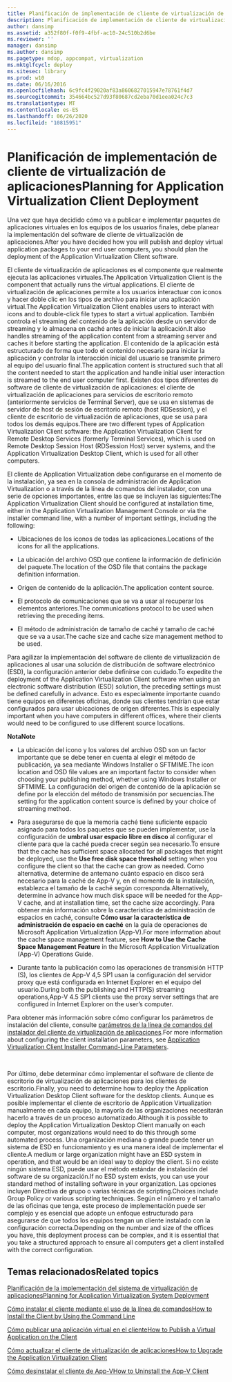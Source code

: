 ```yaml
---
title: Planificación de implementación de cliente de virtualización de aplicaciones
description: Planificación de implementación de cliente de virtualización de aplicaciones
author: dansimp
ms.assetid: a352f80f-f0f9-4fbf-ac10-24c510b2d6be
ms.reviewer: ''
manager: dansimp
ms.author: dansimp
ms.pagetype: mdop, appcompat, virtualization
ms.mktglfcycl: deploy
ms.sitesec: library
ms.prod: w10
ms.date: 06/16/2016
ms.openlocfilehash: 6c9fc4f29020af83a8606827015947e78761f4d7
ms.sourcegitcommit: 354664bc527d93f80687cd2eba70d1eea024c7c3
ms.translationtype: MT
ms.contentlocale: es-ES
ms.lasthandoff: 06/26/2020
ms.locfileid: "10815951"
---
```

# <span data-ttu-id="d6ad2-103">Planificación de implementación de cliente de virtualización de aplicaciones</span><span class="sxs-lookup"><span data-stu-id="d6ad2-103">Planning for Application Virtualization Client Deployment</span></span>


<span data-ttu-id="d6ad2-104">Una vez que haya decidido cómo va a publicar e implementar paquetes de aplicaciones virtuales en los equipos de los usuarios finales, debe planear la implementación del software de cliente de virtualización de aplicaciones.</span><span class="sxs-lookup"><span data-stu-id="d6ad2-104">After you have decided how you will publish and deploy virtual application packages to your end user computers, you should plan the deployment of the Application Virtualization Client software.</span></span>

<span data-ttu-id="d6ad2-105">El cliente de virtualización de aplicaciones es el componente que realmente ejecuta las aplicaciones virtuales.</span><span class="sxs-lookup"><span data-stu-id="d6ad2-105">The Application Virtualization Client is the component that actually runs the virtual applications.</span></span> <span data-ttu-id="d6ad2-106">El cliente de virtualización de aplicaciones permite a los usuarios interactuar con iconos y hacer doble clic en los tipos de archivo para iniciar una aplicación virtual.</span><span class="sxs-lookup"><span data-stu-id="d6ad2-106">The Application Virtualization Client enables users to interact with icons and to double-click file types to start a virtual application.</span></span> <span data-ttu-id="d6ad2-107">También controla el streaming del contenido de la aplicación desde un servidor de streaming y lo almacena en caché antes de iniciar la aplicación.</span><span class="sxs-lookup"><span data-stu-id="d6ad2-107">It also handles streaming of the application content from a streaming server and caches it before starting the application.</span></span> <span data-ttu-id="d6ad2-108">El contenido de la aplicación está estructurado de forma que todo el contenido necesario para iniciar la aplicación y controlar la interacción inicial del usuario se transmite primero al equipo del usuario final.</span><span class="sxs-lookup"><span data-stu-id="d6ad2-108">The application content is structured such that all the content needed to start the application and handle initial user interaction is streamed to the end user computer first.</span></span> <span data-ttu-id="d6ad2-109">Existen dos tipos diferentes de software de cliente de virtualización de aplicaciones: el cliente de virtualización de aplicaciones para servicios de escritorio remoto (anteriormente servicios de Terminal Server), que se usa en sistemas de servidor de host de sesión de escritorio remoto (host RDSession), y el cliente de escritorio de virtualización de aplicaciones, que se usa para todos los demás equipos.</span><span class="sxs-lookup"><span data-stu-id="d6ad2-109">There are two different types of Application Virtualization Client software: the Application Virtualization Client for Remote Desktop Services (formerly Terminal Services), which is used on Remote Desktop Session Host (RDSession Host) server systems, and the Application Virtualization Desktop Client, which is used for all other computers.</span></span>

<span data-ttu-id="d6ad2-110">El cliente de Application Virtualization debe configurarse en el momento de la instalación, ya sea en la consola de administración de Application Virtualization o a través de la línea de comandos del instalador, con una serie de opciones importantes, entre las que se incluyen las siguientes:</span><span class="sxs-lookup"><span data-stu-id="d6ad2-110">The Application Virtualization Client should be configured at installation time, either in the Application Virtualization Management Console or via the installer command line, with a number of important settings, including the following:</span></span>

-   <span data-ttu-id="d6ad2-111">Ubicaciones de los iconos de todas las aplicaciones.</span><span class="sxs-lookup"><span data-stu-id="d6ad2-111">Locations of the icons for all the applications.</span></span>

-   <span data-ttu-id="d6ad2-112">La ubicación del archivo OSD que contiene la información de definición del paquete.</span><span class="sxs-lookup"><span data-stu-id="d6ad2-112">The location of the OSD file that contains the package definition information.</span></span>

-   <span data-ttu-id="d6ad2-113">Origen de contenido de la aplicación.</span><span class="sxs-lookup"><span data-stu-id="d6ad2-113">The application content source.</span></span>

-   <span data-ttu-id="d6ad2-114">El protocolo de comunicaciones que se va a usar al recuperar los elementos anteriores.</span><span class="sxs-lookup"><span data-stu-id="d6ad2-114">The communications protocol to be used when retrieving the preceding items.</span></span>

-   <span data-ttu-id="d6ad2-115">El método de administración de tamaño de caché y tamaño de caché que se va a usar.</span><span class="sxs-lookup"><span data-stu-id="d6ad2-115">The cache size and cache size management method to be used.</span></span>

<span data-ttu-id="d6ad2-116">Para agilizar la implementación del software de cliente de virtualización de aplicaciones al usar una solución de distribución de software electrónico (ESD), la configuración anterior debe definirse con cuidado.</span><span class="sxs-lookup"><span data-stu-id="d6ad2-116">To expedite the deployment of the Application Virtualization Client software when using an electronic software distribution (ESD) solution, the preceding settings must be defined carefully in advance.</span></span> <span data-ttu-id="d6ad2-117">Esto es especialmente importante cuando tiene equipos en diferentes oficinas, donde sus clientes tendrían que estar configurados para usar ubicaciones de origen diferentes.</span><span class="sxs-lookup"><span data-stu-id="d6ad2-117">This is especially important when you have computers in different offices, where their clients would need to be configured to use different source locations.</span></span>

**<span data-ttu-id="d6ad2-118">Nota</span><span class="sxs-lookup"><span data-stu-id="d6ad2-118">Note</span></span>**  
-   <span data-ttu-id="d6ad2-119">La ubicación del icono y los valores del archivo OSD son un factor importante que se debe tener en cuenta al elegir el método de publicación, ya sea mediante Windows Installer o SFTMIME.</span><span class="sxs-lookup"><span data-stu-id="d6ad2-119">The icon location and OSD file values are an important factor to consider when choosing your publishing method, whether using Windows Installer or SFTMIME.</span></span> <span data-ttu-id="d6ad2-120">La configuración del origen de contenido de la aplicación se define por la elección del método de transmisión por secuencias.</span><span class="sxs-lookup"><span data-stu-id="d6ad2-120">The setting for the application content source is defined by your choice of streaming method.</span></span>

-   <span data-ttu-id="d6ad2-121">Para asegurarse de que la memoria caché tiene suficiente espacio asignado para todos los paquetes que se pueden implementar, use la configuración de **umbral usar espacio libre en disco** al configurar el cliente para que la caché pueda crecer según sea necesario.</span><span class="sxs-lookup"><span data-stu-id="d6ad2-121">To ensure that the cache has sufficient space allocated for all packages that might be deployed, use the **Use free disk space threshold** setting when you configure the client so that the cache can grow as needed.</span></span> <span data-ttu-id="d6ad2-122">Como alternativa, determine de antemano cuánto espacio en disco será necesario para la caché de App-V y, en el momento de la instalación, establezca el tamaño de la caché según corresponda.</span><span class="sxs-lookup"><span data-stu-id="d6ad2-122">Alternatively, determine in advance how much disk space will be needed for the App-V cache, and at installation time, set the cache size accordingly.</span></span> <span data-ttu-id="d6ad2-123">Para obtener más información sobre la característica de administración de espacios en caché, consulte **Cómo usar la característica de administración de espacio en caché** en la guía de operaciones de Microsoft Application Virtualization (App-V).</span><span class="sxs-lookup"><span data-stu-id="d6ad2-123">For more information about the cache space management feature, see **How to Use the Cache Space Management Feature** in the Microsoft Application Virtualization (App-V) Operations Guide.</span></span>

-   <span data-ttu-id="d6ad2-124">Durante tanto la publicación como las operaciones de transmisión HTTP (S), los clientes de App-V 4,5 SP1 usan la configuración del servidor proxy que está configurada en Internet Explorer en el equipo del usuario.</span><span class="sxs-lookup"><span data-stu-id="d6ad2-124">During both the publishing and HTTP(S) streaming operations,App-V 4.5 SP1 clients use the proxy server settings that are configured in Internet Explorer on the user’s computer.</span></span>

<span data-ttu-id="d6ad2-125">Para obtener más información sobre cómo configurar los parámetros de instalación del cliente, consulte [parámetros de la línea de comandos del instalador del cliente de virtualización de aplicaciones](application-virtualization-client-installer-command-line-parameters.md).</span><span class="sxs-lookup"><span data-stu-id="d6ad2-125">For more information about configuring the client installation parameters, see [Application Virtualization Client Installer Command-Line Parameters](application-virtualization-client-installer-command-line-parameters.md).</span></span>

 

<span data-ttu-id="d6ad2-126">Por último, debe determinar cómo implementar el software de cliente de escritorio de virtualización de aplicaciones para los clientes de escritorio.</span><span class="sxs-lookup"><span data-stu-id="d6ad2-126">Finally, you need to determine how to deploy the Application Virtualization Desktop Client software for the desktop clients.</span></span> <span data-ttu-id="d6ad2-127">Aunque es posible implementar el cliente de escritorio de Application Virtualization manualmente en cada equipo, la mayoría de las organizaciones necesitarán hacerlo a través de un proceso automatizado.</span><span class="sxs-lookup"><span data-stu-id="d6ad2-127">Although it is possible to deploy the Application Virtualization Desktop Client manually on each computer, most organizations would need to do this through some automated process.</span></span> <span data-ttu-id="d6ad2-128">Una organización mediana o grande puede tener un sistema de ESD en funcionamiento y es una manera ideal de implementar el cliente.</span><span class="sxs-lookup"><span data-stu-id="d6ad2-128">A medium or large organization might have an ESD system in operation, and that would be an ideal way to deploy the client.</span></span> <span data-ttu-id="d6ad2-129">Si no existe ningún sistema ESD, puede usar el método estándar de instalación del software de su organización.</span><span class="sxs-lookup"><span data-stu-id="d6ad2-129">If no ESD system exists, you can use your standard method of installing software in your organization.</span></span> <span data-ttu-id="d6ad2-130">Las opciones incluyen Directiva de grupo o varias técnicas de scripting.</span><span class="sxs-lookup"><span data-stu-id="d6ad2-130">Choices include Group Policy or various scripting techniques.</span></span> <span data-ttu-id="d6ad2-131">Según el número y el tamaño de las oficinas que tenga, este proceso de implementación puede ser complejo y es esencial que adopte un enfoque estructurado para asegurarse de que todos los equipos tengan un cliente instalado con la configuración correcta.</span><span class="sxs-lookup"><span data-stu-id="d6ad2-131">Depending on the number and size of the offices you have, this deployment process can be complex, and it is essential that you take a structured approach to ensure all computers get a client installed with the correct configuration.</span></span>

## <span data-ttu-id="d6ad2-132">Temas relacionados</span><span class="sxs-lookup"><span data-stu-id="d6ad2-132">Related topics</span></span>


[<span data-ttu-id="d6ad2-133">Planificación de la implementación del sistema de virtualización de aplicaciones</span><span class="sxs-lookup"><span data-stu-id="d6ad2-133">Planning for Application Virtualization System Deployment</span></span>](planning-for-application-virtualization-system-deployment.md)

[<span data-ttu-id="d6ad2-134">Cómo instalar el cliente mediante el uso de la línea de comandos</span><span class="sxs-lookup"><span data-stu-id="d6ad2-134">How to Install the Client by Using the Command Line</span></span>](how-to-install-the-client-by-using-the-command-line-new.md)

[<span data-ttu-id="d6ad2-135">Cómo publicar una aplicación virtual en el cliente</span><span class="sxs-lookup"><span data-stu-id="d6ad2-135">How to Publish a Virtual Application on the Client</span></span>](how-to-publish-a-virtual-application-on-the-client.md)

[<span data-ttu-id="d6ad2-136">Cómo actualizar el cliente de virtualización de aplicaciones</span><span class="sxs-lookup"><span data-stu-id="d6ad2-136">How to Upgrade the Application Virtualization Client</span></span>](how-to-upgrade-the-application-virtualization-client.md)

[<span data-ttu-id="d6ad2-137">Cómo desinstalar el cliente de App-V</span><span class="sxs-lookup"><span data-stu-id="d6ad2-137">How to Uninstall the App-V Client</span></span>](how-to-uninstall-the-app-v-client.md)

 

 





